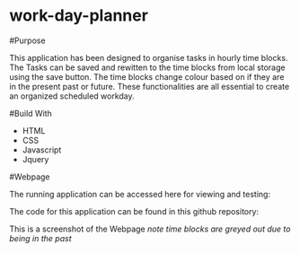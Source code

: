# work-day-planner

#Purpose

This application has been designed to organise tasks in hourly time blocks.
The Tasks can be saved and rewitten to the time blocks from local storage using the save button.
The time blocks change colour based on if they are in the present past or future.
These functionalities are all essential to create an organized scheduled workday.

#Build With

- HTML
- CSS
- Javascript
- Jquery

#Webpage

The running application can be accessed here for viewing and testing:

The code for this application can be found in this github repository:

This is a screenshot of the Webpage 
*note time blocks are greyed out due to being in the past*

